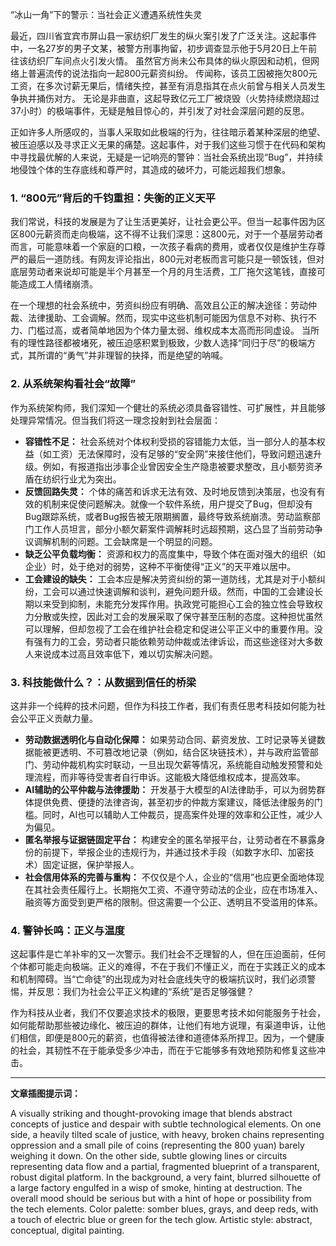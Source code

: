 “冰山一角”下的警示：当社会正义遭遇系统性失灵

最近，四川省宜宾市屏山县一家纺织厂发生的纵火案引发了广泛关注。这起事件中，一名27岁的男子文某，被警方刑事拘留，初步调查显示他于5月20日上午前往该纺织厂车间点火引发火情。 虽然官方尚未公布具体的纵火原因和动机，但网络上普遍流传的说法指向一起800元薪资纠纷。 传闻称，该员工因被拖欠800元工资，在多次讨薪无果后，情绪失控，甚至有消息指其在点火前曾与相关人员发生争执并捅伤对方。 无论是非曲直，这起导致亿元工厂被烧毁（火势持续燃烧超过37小时）的极端事件，无疑是触目惊心的，并引发了对社会深层问题的反思。

正如许多人所感叹的，当事人采取如此极端的行为，往往暗示着某种深层的绝望、被压迫感以及寻求正义无果的痛楚。这起事件，对于我们这些习惯于在代码和架构中寻找最优解的人来说，无疑是一记响亮的警钟：当社会系统出现“Bug”，并持续地侵蚀个体的生存底线和尊严时，其造成的破坏力，可能远超我们想象。

### 1. “800元”背后的千钧重担：失衡的正义天平

我们常说，科技的发展是为了让生活更美好，让社会更公平。但当一起事件因为区区800元薪资而走向极端，这不得不让我们深思：这800元，对于一个基层劳动者而言，可能意味着一个家庭的口粮，一次孩子看病的费用，或者仅仅是维护生存尊严的最后一道防线。有网友评论指出，800元对老板而言可能只是一顿饭钱，但对底层劳动者来说却可能是半个月甚至一个月的月生活费，工厂拖欠这笔钱，直接可能造成工人情绪崩溃。

在一个理想的社会系统中，劳资纠纷应有明确、高效且公正的解决途径：劳动仲裁、法律援助、工会调解。然而，现实中这些机制可能因为信息不对称、执行不力、门槛过高，或者简单地因为个体力量太弱、维权成本太高而形同虚设。 当所有的理性路径都被堵死，被压迫感积累到极致，少数人选择“同归于尽”的极端方式，其所谓的“勇气”并非理智的抉择，而是绝望的呐喊。

### 2. 从系统架构看社会“故障”

作为系统架构师，我们深知一个健壮的系统必须具备容错性、可扩展性，并且能够处理异常情况。但当我们将这一理念投射到社会层面：

*   **容错性不足：** 社会系统对个体权利受损的容错能力太低，当一部分人的基本权益（如工资）无法保障时，没有足够的“安全网”来接住他们，导致问题迅速升级。例如，有报道指出涉事企业曾因安全生产隐患被要求整改，且小额劳资矛盾在纺织行业尤为突出。
*   **反馈回路失灵：** 个体的痛苦和诉求无法有效、及时地反馈到决策层，也没有有效的机制来促使问题解决。就像一个软件系统，用户提交了Bug，但却没有Bug跟踪系统，或者Bug报告被无限期搁置，最终导致系统崩溃。劳动监察部门工作人员坦言，部分小额欠薪案件调解耗时远超预期，这凸显了当前劳动争议调解机制的问题。工会缺席是一个明显的问题。
*   **缺乏公平负载均衡：** 资源和权力的高度集中，导致个体在面对强大的组织（如企业）时，处于绝对的弱势，这种不平衡使得“正义”的天平难以居中。
*   **工会建设的缺失：** 工会本应是解决劳资纠纷的第一道防线，尤其是对于小额纠纷，工会可以通过快速调解和谈判，避免问题升级。然而，中国的工会建设长期以来受到抑制，未能充分发挥作用。执政党可能担心工会的独立性会导致权力分散或失控，因此对工会的发展采取了保守甚至压制的态度。这种担忧虽然可以理解，但却忽视了工会在维护社会稳定和促进公平正义中的重要作用。没有强有力的工会，劳动者只能依赖劳动仲裁或法律诉讼，而这些途径对大多数人来说成本过高且效率低下，难以切实解决问题。

### 3. 科技能做什么？：从数据到信任的桥梁

这并非一个纯粹的技术问题，但作为科技工作者，我们有责任思考科技如何能为社会公平正义贡献力量。

*   **劳动数据透明化与自动化保障：** 如果劳动合同、薪资发放、工时记录等关键数据能被更透明、不可篡改地记录（例如，结合区块链技术），并与政府监管部门、劳动仲裁机构实时联动，一旦出现欠薪等情况，系统能自动触发预警和处理流程，而非等待受害者自行申诉。这能极大降低维权成本，提高效率。
*   **AI辅助的公平仲裁与法律援助：** 开发基于大模型的AI法律助手，可以为弱势群体提供免费、便捷的法律咨询，甚至初步的仲裁方案建议，降低法律服务的门槛。同时，AI也可以辅助人工仲裁员，提高案件处理的效率和公正性，减少人为偏见。
*   **匿名举报与证据链固定平台：** 构建安全的匿名举报平台，让劳动者在不暴露身份的前提下，举报企业的违规行为，并通过技术手段（如数字水印、加密技术）固定证据，保护举报人。
*   **社会信用体系的完善与重构：** 不仅仅是个人，企业的“信用”也应更全面地体现在其社会责任履行上。长期拖欠工资、不遵守劳动法的企业，应在市场准入、融资等方面受到更严格的限制。但这需要一个公正、透明且不受滥用的体系。

### 4. 警钟长鸣：正义与温度

这起事件是亡羊补牢的又一次警示。我们社会不乏理智的人，但在压迫面前，任何个体都可能走向极端。正义的难得，不在于我们不懂正义，而在于实践正义的成本和机制障碍。当“亡命徒”的出现成为对社会底线失守的极端抗议时，我们必须警惕，并反思：我们为社会公平正义构建的“系统”是否足够强健？

作为科技从业者，我们不仅要追求技术的极限，更要思考技术如何能服务于社会，如何能帮助那些被边缘化、被压迫的群体，让他们有地方说理，有渠道申诉，让他们相信，即便是800元的薪资，也值得被法律和道德体系所捍卫。因为，一个健康的社会，其韧性不在于能承受多少冲击，而在于它能够多有效地预防和修复这些冲击。

---

**文章插图提示词：**

A visually striking and thought-provoking image that blends abstract concepts of justice and despair with subtle technological elements. On one side, a heavily tilted scale of justice, with heavy, broken chains representing oppression and a small pile of coins (representing the 800 yuan) barely weighing it down. On the other side, subtle glowing lines or circuits representing data flow and a partial, fragmented blueprint of a transparent, robust digital platform. In the background, a very faint, blurred silhouette of a large factory engulfed in a wisp of smoke, hinting at destruction. The overall mood should be serious but with a hint of hope or possibility from the tech elements. Color palette: somber blues, grays, and deep reds, with a touch of electric blue or green for the tech glow. Artistic style: abstract, conceptual, digital painting.
